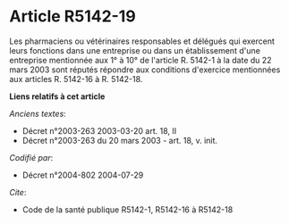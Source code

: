 # Article R5142-19

Les pharmaciens ou vétérinaires responsables et délégués qui exercent leurs fonctions dans une entreprise ou dans un
établissement d'une entreprise mentionnée aux 1° à 10° de l'article R. 5142-1 à la date du 22 mars 2003 sont réputés répondre
aux conditions d'exercice mentionnées aux articles R. 5142-16 à R. 5142-18.

**Liens relatifs à cet article**

_Anciens textes_:

  - Décret n°2003-263 2003-03-20 art. 18, II
  - Décret n°2003-263 du 20 mars 2003 - art. 18, v. init.

_Codifié par_:

  - Décret n°2004-802 2004-07-29

_Cite_:

  - Code de la santé publique R5142-1, R5142-16 à R5142-18
